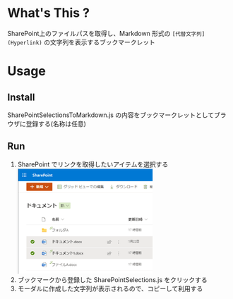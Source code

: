 # What's This ?

SharePoint上のファイルパスを取得し、Markdown 形式の `[代替文字列](Hyperlink)` の文字列を表示するブックマークレット  

# Usage

## Install

SharePointSelectionsToMarkdown.js の内容をブックマークレットとしてブラウザに登録する(名称は任意)  

## Run

1. SharePoint でリンクを取得したいアイテムを選択する  
![](assets/images/1.png)  
2. ブックマークから登録した SharePointSelections.js をクリックする  
3. モーダルに作成した文字列が表示されるので、コピーして利用する  
